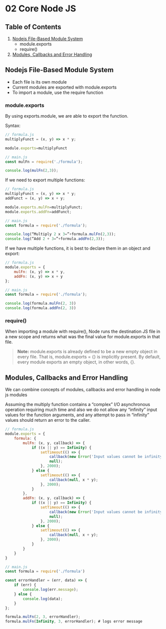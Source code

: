 # 02 Core Node JS

## Table of Contents

1. [Nodejs File-Based Module System](##)
    - module.exports
    - require()
2. [Modules, Callbacks and Error Handling](##) 


## Nodejs File-Based Module System

- Each file is its own module
- Current modules are exported with module.exports
- To import a module, use the require function

### module.exports

By using exports.module, we are able to export the function. 

Syntax:

```js    
// formula.js
multiplyFunct = (x, y) => x * y;

module.exports=multiplyFunct

// main.js
const mulFn = require('./formula');

console.log(mulFn(2,3));
```

If we need to export multiple functions:

```js
// formula.js
multiplyFunct = (x, y) => x * y;
addFunct = (x, y) => x + y;

module.exports.mulFn=multiplyFunct;
module.exports.addFn=addFunct;

// main.js
const formula = require('./formula');

console.log(“Multiply 2 x 3=”+formula.mulFn(2,3));
console.log(“Add 2 + 3=”+formula.addFn(2,3));
```

If we have multiple functions, it is best to declare them in an object and export:
```js    
// formula.js
module.exports = {
    mulFn: (x, y) => x * y,
    addFn: (x, y) => x + y
};

// main.js
const formula = require('./formula');

console.log(formula.mulFn(2, 3))
console.log(formula.addFn(2, 3))
```

### require()

When importing a module with require(), Node runs the destination JS file in a new scope and returns what was the final value for module.exports in that file.

> __Note:__ module.exports is already defined to be a new empty object in every file. That is, module.exports = {} is implicitly present. By default, every module exports an empty object, in other words, {}.

## Modules, Callbacks and Error Handling

We can combine concepts of modules, callbacks and error handling in node js modules

Assuming the multiply function contains a “complex” I/O asynchronous operation requiring much time and also we do not allow any “infinity” input values for the function arguments, and any attempt to pass in “infinity” values should return an error to the caller. 

```js    
// formula.js
module.exports = {
    formula: {
        mulFn: (x, y, callback) => {
            if ((x || y) == Infinity) {
                setTimeout(() => {
                    callback(new Error('Input values cannot be infinity!'),
                    null);
                }, 2000);
            } else {
                setTimeout(() => {
                    callback(null, x * y);
                }, 2000);
            }
        },
        addFn: (x, y, callback) => {
            if ((x || y) == Infinity) {
                setTimeout(() => {
                    callback(new Error('Input values cannot be infinity!'),
                    null);
                }, 2000);
            } else {
                setTimeout(() => {
                    callback(null, x + y);
                }, 2000);
            }
        }
    }
}

// main.js
const formula = require('./formula')

const errorHandler = (err, data) => {
    if (err) {
        console.log(err.message);
    } else {
        console.log(data);
    }
};

formula.mulFn(2, 3, errorHandler);
formula.mulFn(Infinity, 3, errorHandler); # logs error message 
```
